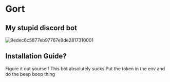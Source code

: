 # Gort
## My stupid discord bot

![9edec6c5877eb97767e9de2817310001](https://github.com/user-attachments/assets/8b0952a1-c2b3-4ebe-a043-4c43820c0331)

## Installation Guide?
Figure it out yourself
This bot absolutely sucks
Put the token in the env and do the beep boop thing
